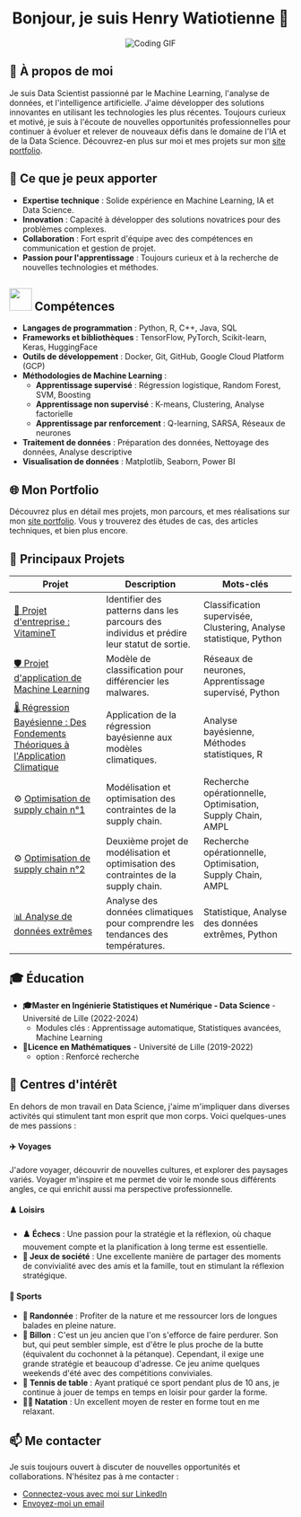 <h1 align="center">Bonjour, je suis Henry Watiotienne 👋</h1>

<p align="center">
  <img src="https://media.giphy.com/media/2IudUHdI075HL02Pkk/giphy.gif" alt="Coding GIF"/>
</p>


## 🧠 À propos de moi

Je suis Data Scientist passionné par le Machine Learning, l'analyse de données, et l'intelligence artificielle. J'aime développer des solutions innovantes en utilisant les technologies les plus récentes. Toujours curieux et motivé, je suis à l'écoute de nouvelles opportunités professionnelles pour continuer à évoluer et relever de nouveaux défis dans le domaine de l'IA et de la Data Science. Découvrez-en plus sur moi et mes projets sur mon [site portfolio](https://watiotienneh.github.io/).

## 🚀 Ce que je peux apporter

- **Expertise technique** : Solide expérience en Machine Learning, IA et Data Science.
- **Innovation** : Capacité à développer des solutions novatrices pour des problèmes complexes.
- **Collaboration** : Fort esprit d'équipe avec des compétences en communication et gestion de projet.
- **Passion pour l'apprentissage** : Toujours curieux et à la recherche de nouvelles technologies et méthodes.

## <img src="https://media.giphy.com/media/j2pOGeGYKe2xCCKwfi/giphy.gif" width="40"> Compétences

- **Langages de programmation** : Python, R, C++, Java, SQL
- **Frameworks et bibliothèques** : TensorFlow, PyTorch, Scikit-learn, Keras, HuggingFace
- **Outils de développement** : Docker, Git, GitHub, Google Cloud Platform (GCP)
- **Méthodologies de Machine Learning** :
  - **Apprentissage supervisé** : Régression logistique, Random Forest, SVM, Boosting
  - **Apprentissage non supervisé** : K-means, Clustering, Analyse factorielle
  - **Apprentissage par renforcement** : Q-learning, SARSA, Réseaux de neurones
- **Traitement de données** : Préparation des données, Nettoyage des données, Analyse descriptive
- **Visualisation de données** : Matplotlib, Seaborn, Power BI 

## 🌐 Mon Portfolio

Découvrez plus en détail mes projets, mon parcours, et mes réalisations sur mon [site portfolio](https://watiotienneh.github.io/). Vous y trouverez des études de cas, des articles techniques, et bien plus encore.

## 🚀 Principaux Projets

| Projet | Description | Mots-clés |
| ------ | ----------- | --------- |
| [💼 Projet d'entreprise : VitamineT](https://github.com/WatiotienneH/Projet_Entreprise) | Identifier des patterns dans les parcours des individus et prédire leur statut de sortie. | Classification supervisée, Clustering, Analyse statistique, Python |
| [🛡️ Projet d'application de Machine Learning](https://github.com/WatiotienneH/ML_application) | Modèle de classification pour différencier les malwares. | Réseaux de neurones, Apprentissage supervisé, Python |
| [🌡️ Régression Bayésienne : Des Fondements Théoriques à l'Application Climatique](https://github.com/WatiotienneH/Statistique_Bayesienne) | Application de la régression bayésienne aux modèles climatiques. | Analyse bayésienne, Méthodes statistiques, R |
| ⚙️ [Optimisation de supply chain n°1](https://github.com/WatiotienneH/Projet_RO_1-) | Modélisation et optimisation des contraintes de la supply chain. | Recherche opérationnelle, Optimisation, Supply Chain, AMPL |
| ⚙️ [Optimisation de supply chain n°2](https://github.com/WatiotienneH/Projet_RO_2) | Deuxième projet de modélisation et optimisation des contraintes de la supply chain. | Recherche opérationnelle, Optimisation, Supply Chain, AMPL |
| [📊 Analyse de données extrêmes](https://github.com/WatiotienneH/Stat_extreme) | Analyse des données climatiques pour comprendre les tendances des températures. | Statistique, Analyse des données extrêmes, Python |


## 🎓 Éducation

- **🎓Master en Ingénierie Statistiques et Numérique - Data Science** - Université de Lille (2022-2024)
  - Modules clés : Apprentissage automatique, Statistiques avancées, Machine Learning
- **📜Licence en Mathématiques** - Université de Lille (2019-2022)
  - option : Renforcé recherche

## 🎯 Centres d'intérêt

En dehors de mon travail en Data Science, j'aime m'impliquer dans diverses activités qui stimulent tant mon esprit que mon corps. Voici quelques-unes de mes passions :

#### ✈️ Voyages
J'adore voyager, découvrir de nouvelles cultures, et explorer des paysages variés. Voyager m'inspire et me permet de voir le monde sous différents angles, ce qui enrichit aussi ma perspective professionnelle.

#### ♟️ Loisirs
- **♟️ Échecs** : Une passion pour la stratégie et la réflexion, où chaque mouvement compte et la planification à long terme est essentielle.
- **🎲 Jeux de société** : Une excellente manière de partager des moments de convivialité avec des amis et la famille, tout en stimulant la réflexion stratégique.

#### 🏃 Sports
- **🥾 Randonnée** : Profiter de la nature et me ressourcer lors de longues balades en pleine nature.
- **🏅 Billon** : C'est un jeu ancien que l'on s'efforce de faire perdurer. Son but, qui peut sembler simple, est d'être le plus proche de la butte (équivalent du cochonnet à la pétanque). Cependant, il exige une grande stratégie et beaucoup d'adresse. Ce jeu anime quelques weekends d'été avec des compétitions conviviales.
- **🏓 Tennis de table** : Ayant pratiqué ce sport pendant plus de 10 ans, je continue à jouer de temps en temps en loisir pour garder la forme.
- **🏊‍♂️ Natation** : Un excellent moyen de rester en forme tout en me relaxant.

## 📫 Me contacter

Je suis toujours ouvert à discuter de nouvelles opportunités et collaborations. N'hésitez pas à me contacter :
- [Connectez-vous avec moi sur LinkedIn](https://www.linkedin.com/in/henry-watiotienne-072085293/)
- [Envoyez-moi un email](mailto:hrywatiotienne@gmail.com)
